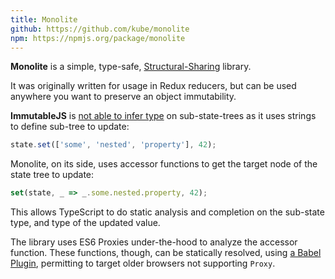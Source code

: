 ```yaml
---
title: Monolite
github: https://github.com/kube/monolite
npm: https://npmjs.org/package/monolite
---
```


**Monolite** is a simple, type-safe, [Structural-Sharing](https://www.youtube.com/watch?v=pLvrZPSzHxo&feature=youtu.be&t=1390) library.

It was originally written for usage in Redux reducers, but can be used anywhere you want to preserve an object immutability.

**ImmutableJS** is [not able to infer type](https://github.com/facebook/immutable-js/issues/1462) on sub-state-trees as it uses strings to define sub-tree to update:

```js
state.set(['some', 'nested', 'property'], 42);
```

Monolite, on its side, uses accessor functions to get the target node of the state tree to update:

```js
set(state, _ => _.some.nested.property, 42);
```

This allows TypeScript to do static analysis and completion on the sub-state type, and type of the updated value.

The library uses ES6 Proxies under-the-hood to analyze the accessor function.
These functions, though, can be statically resolved, using [a Babel Plugin](https://github.com/kube/babel-plugin-monolite), permitting to target older browsers not supporting `Proxy`.

